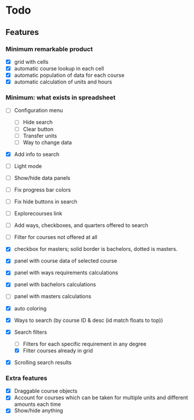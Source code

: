 # Todo

## Features

### Minimum remarkable product

- [x] grid with cells
- [x] automatic course lookup in each cell
- [x] automatic population of data for each course
- [x] automatic calculation of units and hours

### Minimum: what exists in spreadsheet

- [ ] Configuration menu
  - [ ] Hide search
  - [ ] Clear button
  - [ ] Transfer units
  - [ ] Way to change data
- [x] Add info to search
- [ ] Light mode
- [ ] Show/hide data panels
- [ ] Fix progress bar colors
- [ ] Fix hide buttons in search
- [ ] Explorecourses link
- [ ] Add ways, checkboxes, and quarters offered to search
- [ ] Filter for courses not offered at all

- [x] checkbox for masters; solid border is bachelors, dotted is masters.
- [x] panel with course data of selected course
- [x] panel with ways requirements calculations
- [x] panel with bachelors calculations
- [ ] panel with masters calculations
- [x] auto coloring
- [x] Ways to search (by course ID & desc (id match floats to top))
- [x] Search filters
  - [ ] Filters for each specific requirement in any degree
  - [x] Filter courses already in grid
- [x] Scrolling search results

### Extra features

- [x] Draggable course objects
- [x] Account for courses which can be taken for multiple units and different amounts each time
- [x] Show/hide anything
